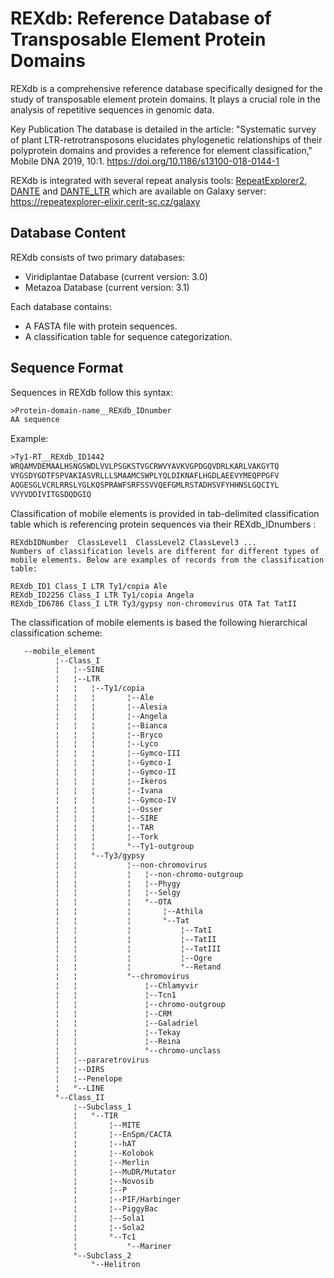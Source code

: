 # REXdb: Reference Database of Transposable Element Protein Domains

REXdb is a comprehensive reference database specifically designed for the study of transposable element protein domains. It plays a crucial role in the analysis of repetitive sequences in genomic data.

Key Publication
The database is detailed in the article: "Systematic survey of plant 
LTR-retrotransposons elucidates phylogenetic relationships of their polyprotein domains and provides a reference for element classification," Mobile DNA 2019, 10:1. https://doi.org/10.1186/s13100-018-0144-1

REXdb is integrated with several repeat analysis tools: [RepeatExplorer2](http://repeatexplorer.org/?page_id=818),
[DANTE](http://repeatexplorer.org/?page_id=832) and [DANTE_LTR](http://repeatexplorer.org/?page_id=1395) which 
are available on Galaxy server: https://repeatexplorer-elixir.cerit-sc.cz/galaxy

## Database Content
REXdb consists of two primary databases:

- Viridiplantae Database (current version: 3.0)
- Metazoa Database (current version: 3.1)

Each database contains:

- A FASTA file with protein sequences.
- A classification table for sequence categorization.

## Sequence Format
Sequences in REXdb follow this syntax:

```txt
>Protein-domain-name__REXdb_IDnumber
AA sequence
```

Example:

```txt
>Ty1-RT__REXdb_ID1442
WRQAMVDEMAALHSNGSWDLVVLPSGKSTVGCRWVYAVKVGPDGQVDRLKARLVAKGYTQ
VYGSDYGDTFSPVAKIASVRLLLSMAAMCSWPLYQLDIKNAFLHGDLAEEVYMEQPPGFV
AQGESGLVCRLRRSLYGLKQSPRAWFSRFSSVVQEFGMLRSTADHSVFYHHNSLGQCIYL
VVYVDDIVITGSDQDGIQ
```

Classification of mobile elements is provided in tab-delimited classification table 
which is referencing protein sequences via their REXdb_IDnumbers :
```tsv 
REXdbIDNumber  ClassLevel1  ClassLevel2 ClassLevel3 ...
Numbers of classification levels are different for different types of mobile elements. Below are examples of records from the classification table:
```

```tsv
REXdb_ID1 Class_I LTR Ty1/copia Ale 
REXdb_ID2256 Class_I LTR Ty1/copia Angela
REXdb_ID6786 Class_I LTR Ty3/gypsy non-chromovirus OTA Tat TatII
```

The classification of mobile elements is based the following hierarchical classification 
scheme:

```txt
   --mobile_element                             
          ¦--Class_I                                
          ¦   ¦--SINE                               
          ¦   ¦--LTR                                
          ¦   ¦   ¦--Ty1/copia                      
          ¦   ¦   ¦       ¦--Ale                    
          ¦   ¦   ¦       ¦--Alesia                 
          ¦   ¦   ¦       ¦--Angela                 
          ¦   ¦   ¦       ¦--Bianca                 
          ¦   ¦   ¦       ¦--Bryco                  
          ¦   ¦   ¦       ¦--Lyco                   
          ¦   ¦   ¦       ¦--Gymco-III              
          ¦   ¦   ¦       ¦--Gymco-I                
          ¦   ¦   ¦       ¦--Gymco-II               
          ¦   ¦   ¦       ¦--Ikeros                 
          ¦   ¦   ¦       ¦--Ivana                  
          ¦   ¦   ¦       ¦--Gymco-IV               
          ¦   ¦   ¦       ¦--Osser                  
          ¦   ¦   ¦       ¦--SIRE                   
          ¦   ¦   ¦       ¦--TAR                    
          ¦   ¦   ¦       ¦--Tork                   
          ¦   ¦   ¦       °--Ty1-outgroup           
          ¦   ¦   °--Ty3/gypsy                      
          ¦   ¦           ¦--non-chromovirus        
          ¦   ¦           ¦   ¦--non-chromo-outgroup
          ¦   ¦           ¦   ¦--Phygy              
          ¦   ¦           ¦   ¦--Selgy              
          ¦   ¦           ¦   °--OTA                
          ¦   ¦           ¦       ¦--Athila         
          ¦   ¦           ¦       °--Tat            
          ¦   ¦           ¦           ¦--TatI       
          ¦   ¦           ¦           ¦--TatII      
          ¦   ¦           ¦           ¦--TatIII     
          ¦   ¦           ¦           ¦--Ogre       
          ¦   ¦           ¦           °--Retand     
          ¦   ¦           °--chromovirus            
          ¦   ¦               ¦--Chlamyvir          
          ¦   ¦               ¦--Tcn1               
          ¦   ¦               ¦--chromo-outgroup    
          ¦   ¦               ¦--CRM                
          ¦   ¦               ¦--Galadriel          
          ¦   ¦               ¦--Tekay              
          ¦   ¦               ¦--Reina              
          ¦   ¦               °--chromo-unclass     
          ¦   ¦--pararetrovirus                     
          ¦   ¦--DIRS                               
          ¦   ¦--Penelope                           
          ¦   °--LINE                               
          °--Class_II                               
              ¦--Subclass_1                         
              ¦   °--TIR                            
              ¦       ¦--MITE                       
              ¦       ¦--EnSpm/CACTA                  
              ¦       ¦--hAT                        
              ¦       ¦--Kolobok                    
              ¦       ¦--Merlin                     
              ¦       ¦--MuDR/Mutator                
              ¦       ¦--Novosib                    
              ¦       ¦--P                          
              ¦       ¦--PIF/Harbinger              
              ¦       ¦--PiggyBac                   
              ¦       ¦--Sola1                      
              ¦       ¦--Sola2                      
              ¦       °--Tc1                        
              ¦           °--Mariner                
              °--Subclass_2                         
                  °--Helitron   
```
